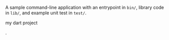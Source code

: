 A sample command-line application with an entrypoint in `bin/`, library code
in `lib/`, and example unit test in `test/`.

my dart project

.



